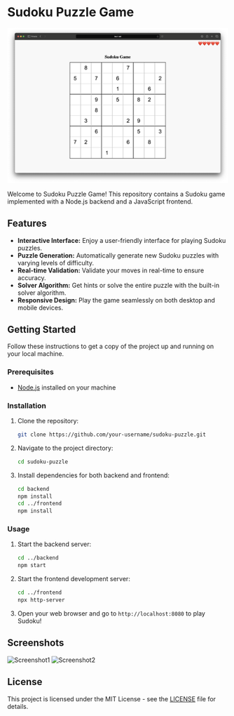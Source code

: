 # Sudoku Puzzle Game

![Demo](demo.png)

Welcome to Sudoku Puzzle Game! This repository contains a Sudoku game implemented with a Node.js backend and a JavaScript frontend.

## Features

- **Interactive Interface:** Enjoy a user-friendly interface for playing Sudoku puzzles.
- **Puzzle Generation:** Automatically generate new Sudoku puzzles with varying levels of difficulty.
- **Real-time Validation:** Validate your moves in real-time to ensure accuracy.
- **Solver Algorithm:** Get hints or solve the entire puzzle with the built-in solver algorithm.
- **Responsive Design:** Play the game seamlessly on both desktop and mobile devices.

## Getting Started

Follow these instructions to get a copy of the project up and running on your local machine.

### Prerequisites

- [Node.js](https://nodejs.org/) installed on your machine

### Installation

1. Clone the repository:

   ```bash
   git clone https://github.com/your-username/sudoku-puzzle.git
   ```

2. Navigate to the project directory:

   ```bash
   cd sudoku-puzzle
   ```

3. Install dependencies for both backend and frontend:

   ```bash
   cd backend
   npm install
   cd ../frontend
   npm install
   ```

### Usage

1. Start the backend server:

   ```bash
   cd ../backend
   npm start
   ```

2. Start the frontend development server:

   ```bash
   cd ../frontend
   npx http-server
   ```

3. Open your web browser and go to `http://localhost:8080` to play Sudoku!

## Screenshots

![Screenshot1](screenshots/screenshot1.png)
![Screenshot2](screenshots/screenshot2.png)

## License

This project is licensed under the MIT License - see the [LICENSE](MIT) file for details.
